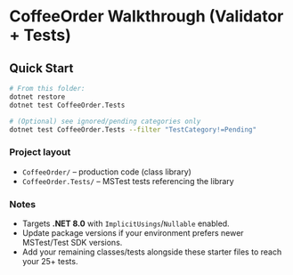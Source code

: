 # CoffeeOrder Walkthrough (Validator + Tests)

## Quick Start
```bash
# From this folder:
dotnet restore
dotnet test CoffeeOrder.Tests

# (Optional) see ignored/pending categories only
dotnet test CoffeeOrder.Tests --filter "TestCategory!=Pending"
```

### Project layout
- `CoffeeOrder/` – production code (class library)
- `CoffeeOrder.Tests/` – MSTest tests referencing the library

### Notes
- Targets **.NET 8.0** with `ImplicitUsings`/`Nullable` enabled.
- Update package versions if your environment prefers newer MSTest/Test SDK versions.
- Add your remaining classes/tests alongside these starter files to reach your 25+ tests.
